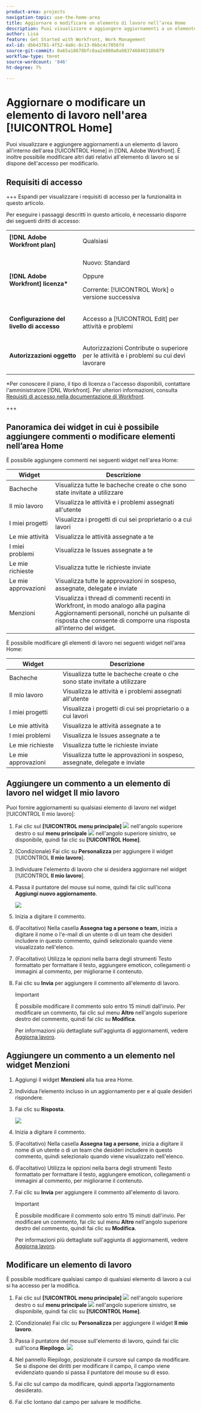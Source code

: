 ```yaml
---
product-area: projects
navigation-topic: use-the-home-area
title: Aggiornare o modificare un elemento di lavoro nell’area Home
description: Puoi visualizzare e aggiungere aggiornamenti a un elemento di lavoro all'interno dell'area [!UICONTROL Home] in Adobe Workfront. È inoltre possibile modificare altri dati relativi all'elemento di lavoro se si dispone dell'accesso per modificarlo.
author: Lisa
feature: Get Started with Workfront, Work Management
exl-id: db643781-4f52-4a8c-8c13-0bbc4c7056fd
source-git-commit: 0a65a18678bfc0aa2e080a0a983746040310b079
workflow-type: tm+mt
source-wordcount: '846'
ht-degree: 7%

---
```


# Aggiornare o modificare un elemento di lavoro nell&#39;area [!UICONTROL Home]

<!--Audited: 04/2024-->

<!--<span class="preview">The highlighted information on this page refers to functionality not yet generally available. It is available only in the Preview environment for all customers. After the monthly releases to Production, the same features are also available in the Production environment for customers who enabled fast releases. </span>   

<span class="preview">For information about fast releases, see [Enable or disable fast releases for your organization](/help/quicksilver/administration-and-setup/set-up-workfront/configure-system-defaults/enable-fast-release-process.md). </span>-->

Puoi visualizzare e aggiungere aggiornamenti a un elemento di lavoro all&#39;interno dell&#39;area [!UICONTROL Home] in [!DNL Adobe Workfront]. È inoltre possibile modificare altri dati relativi all&#39;elemento di lavoro se si dispone dell&#39;accesso per modificarlo.

## Requisiti di accesso

+++ Espandi per visualizzare i requisiti di accesso per la funzionalità in questo articolo.

Per eseguire i passaggi descritti in questo articolo, è necessario disporre dei seguenti diritti di accesso:

<table style="table-layout:auto"> 
 <col> 
 </col> 
 <col> 
 </col> 
 <tbody> 
  <tr> 
   <td role="rowheader"><strong>[!DNL Adobe Workfront plan]</strong></td> 
   <td> <p>Qualsiasi</p> </td> 
  </tr> 
  <tr> 
   <td role="rowheader"><strong>[!DNL Adobe Workfront] licenza*</strong></td> 
   <td> <p>Nuovo: Standard</p>
   Oppure

<p>Corrente: [!UICONTROL Work] o versione successiva</p> </td> 
  </tr> 
  <tr> 
   <td role="rowheader"><strong>Configurazione del livello di accesso</strong></td> 
   <td> <p>Accesso a [!UICONTROL Edit] per attività e problemi</p> </td> 
  </tr> 
  <tr> 
   <td role="rowheader"><strong>Autorizzazioni oggetto</strong></td> 
   <td> <p>Autorizzazioni Contribute o superiore per le attività e i problemi su cui devi lavorare</p> </td> 
  </tr> 
 </tbody> 
</table>

*Per conoscere il piano, il tipo di licenza o l&#39;accesso disponibili, contattare l&#39;amministratore [!DNL Workfront]. Per ulteriori informazioni, consulta [Requisiti di accesso nella documentazione di Workfront](/help/quicksilver/administration-and-setup/add-users/access-levels-and-object-permissions/access-level-requirements-in-documentation.md).

+++

<!--not sure if this  from the old UI: we don't have a Work List anymore - should this section come off? 

## View updates on a work item

You can view updates on any work item in the [!UICONTROL Work List]:

1. Click the **[!UICONTROL Main Menu]** ![](assets/main-menu-icon.png) in the upper-right corner, or the **Main Menu** ![](assets/lines-main-menu.png) in the upper-left corner, if available, then click **[!UICONTROL Home]**.
1. In the **[!UICONTROL Work List]** area, select the item where you want to view updates.\
   Updates are displayed in the right panel.

-->

## Panoramica dei widget in cui è possibile aggiungere commenti o modificare elementi nell’area Home

È possibile aggiungere commenti nei seguenti widget nell&#39;area Home:

| Widget | Descrizione |
|--------------|---------------------------------------------------------------------------------------------------|
| Bacheche | Visualizza tutte le bacheche create o che sono state invitate a utilizzare |
| Il mio lavoro | Visualizza le attività e i problemi assegnati all&#39;utente |
| I miei progetti | Visualizza i progetti di cui sei proprietario o a cui lavori |
| Le mie attività | Visualizza le attività assegnate a te |
| I miei problemi | Visualizza le Issues assegnate a te |
| Le mie richieste | Visualizza tutte le richieste inviate |
| Le mie approvazioni | Visualizza tutte le approvazioni in sospeso, assegnate, delegate e inviate |
| Menzioni | Visualizza i thread di commenti recenti in Workfront, in modo analogo alla pagina Aggiornamenti personali, nonché un pulsante di risposta che consente di comporre una risposta all’interno del widget. |

È possibile modificare gli elementi di lavoro nei seguenti widget nell&#39;area Home:

| Widget | Descrizione |
|--------------|---------------------------------------------------------------------------------------------------|
| Bacheche | Visualizza tutte le bacheche create o che sono state invitate a utilizzare |
| Il mio lavoro | Visualizza le attività e i problemi assegnati all&#39;utente |
| I miei progetti | Visualizza i progetti di cui sei proprietario o a cui lavori |
| Le mie attività | Visualizza le attività assegnate a te |
| I miei problemi | Visualizza le Issues assegnate a te |
| Le mie richieste | Visualizza tutte le richieste inviate |
| Le mie approvazioni | Visualizza tutte le approvazioni in sospeso, assegnate, delegate e inviate |

## Aggiungere un commento a un elemento di lavoro nel widget Il mio lavoro

Puoi fornire aggiornamenti su qualsiasi elemento di lavoro nel widget [!UICONTROL Il mio lavoro]:

1. Fai clic sul **[!UICONTROL menu principale]** ![](assets/main-menu-icon.png) nell&#39;angolo superiore destro o sul **menu principale** ![](assets/lines-main-menu.png) nell&#39;angolo superiore sinistro, se disponibile, quindi fai clic su **[!UICONTROL Home]**.
1. (Condizionale) Fai clic su **Personalizza** per aggiungere il widget [!UICONTROL **Il mio lavoro**].

1. Individuare l&#39;elemento di lavoro che si desidera aggiornare nel widget [!UICONTROL **Il mio lavoro**].
1. Passa il puntatore del mouse sul nome, quindi fai clic sull&#39;icona **Aggiungi nuovo aggiornamento**.

   ![](assets/add-update-on-widget.png)

1. Inizia a digitare il commento.
1. (Facoltativo) Nella casella **Assegna tag a persone o team**, inizia a digitare il nome o l&#39;e-mail di un utente o di un team che desideri includere in questo commento, quindi selezionalo quando viene visualizzato nell&#39;elenco.
1. (Facoltativo) Utilizza le opzioni nella barra degli strumenti Testo formattato per formattare il testo, aggiungere emoticon, collegamenti o immagini al commento, per migliorarne il contenuto.
1. Fai clic su **Invia** per aggiungere il commento all&#39;elemento di lavoro.

   >[!IMPORTANT]
   >
   >È possibile modificare il commento solo entro 15 minuti dall&#39;invio. Per modificare un commento, fai clic sul menu **Altro** nell&#39;angolo superiore destro del commento, quindi fai clic su **Modifica**.

   Per informazioni più dettagliate sull&#39;aggiunta di aggiornamenti, vedere [Aggiorna lavoro](/help/quicksilver/workfront-basics/updating-work-items-and-viewing-updates/update-work.md).


## Aggiungere un commento a un elemento nel widget Menzioni

1. Aggiungi il widget **Menzioni** alla tua area Home.

1. Individua l’elemento incluso in un aggiornamento per e al quale desideri rispondere.

1. Fai clic su **Risposta**.

   ![](assets/reply-to-comment-in-mentions-widget.png)

1. Inizia a digitare il commento.
1. (Facoltativo) Nella casella **Assegna tag a persone**, inizia a digitare il nome di un utente o di un team che desideri includere in questo commento, quindi selezionalo quando viene visualizzato nell&#39;elenco.
1. (Facoltativo) Utilizza le opzioni nella barra degli strumenti Testo formattato per formattare il testo, aggiungere emoticon, collegamenti o immagini al commento, per migliorarne il contenuto.
1. Fai clic su **Invia** per aggiungere il commento all&#39;elemento di lavoro.

   >[!IMPORTANT]
   >
   >È possibile modificare il commento solo entro 15 minuti dall&#39;invio. Per modificare un commento, fai clic sul menu **Altro** nell&#39;angolo superiore destro del commento, quindi fai clic su **Modifica**.

   Per informazioni più dettagliate sull&#39;aggiunta di aggiornamenti, vedere [Aggiorna lavoro](/help/quicksilver/workfront-basics/updating-work-items-and-viewing-updates/update-work.md).

## Modificare un elemento di lavoro

È possibile modificare qualsiasi campo di qualsiasi elemento di lavoro a cui si ha accesso per la modifica.

1. Fai clic sul **[!UICONTROL menu principale]** ![](assets/main-menu-icon.png) nell&#39;angolo superiore destro o sul **menu principale** ![](assets/lines-main-menu.png) nell&#39;angolo superiore sinistro, se disponibile, quindi fai clic su **[!UICONTROL Home]**.
1. (Condizionale) Fai clic su **Personalizza** per aggiungere il widget **Il mio lavoro**.

1. Passa il puntatore del mouse sull&#39;elemento di lavoro, quindi fai clic sull&#39;icona **Riepilogo**.
   ![](assets/open-summary-new-home.png)

1. Nel pannello Riepilogo, posizionate il cursore sul campo da modificare.
Se si dispone dei diritti per modificare il campo, il campo viene evidenziato quando si passa il puntatore del mouse su di esso.
1. Fai clic sul campo da modificare, quindi apporta l’aggiornamento desiderato.
1. Fai clic lontano dal campo per salvare le modifiche.
